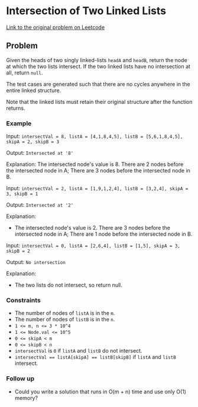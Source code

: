 # Intersection of Two Linked Lists

[Link to the original problem on Leetcode](https://leetcode.com/problems/intersection-of-two-linked-lists/)

## Problem

Given the heads of two singly linked-lists `headA` and `headB`, return the node at which the two lists intersect. If the two linked lists have no intersection at all, return `null`.

The test cases are generated such that there are no cycles anywhere in the entire linked structure.

Note that the linked lists must retain their original structure after the function returns.

### Example

Input: 
`intersectVal = 8, listA = [4,1,8,4,5], listB = [5,6,1,8,4,5], skipA = 2, skipB = 3`

Output: 
`Intersected at '8'`

Explanation: 
The intersected node's value is 8. There are 2 nodes before the intersected node in A; There are 3 nodes before the intersected node in B.

Input: 
`intersectVal = 2, listA = [1,9,1,2,4], listB = [3,2,4], skipA = 3, skipB = 1`

Output: 
`Intersected at '2'`

Explanation: 
- The intersected node's value is 2. There are 3 nodes before the intersected node in A; There are 1 node before the intersected node in B.

Input: 
`intersectVal = 0, listA = [2,6,4], listB = [1,5], skipA = 3, skipB = 2`

Output: 
`No intersection`

Explanation: 
- The two lists do not intersect, so return null.

### Constraints
- The number of nodes of `listA` is in the `m`.
- The number of nodes of `listB` is in the `n`.
- `1 <= m, n <= 3 * 10^4`
- `1 <= Node.val <= 10^5`
- `0 <= skipA < m`
- `0 <= skipB < n`
- `intersectVal` is `0` if `listA` and `listB` do not intersect.
- `intersectVal == listA[skipA] == listB[skipB]` if `listA` and `listB` intersect.

### Follow up
- Could you write a solution that runs in O(m + n) time and use only O(1) memory?
